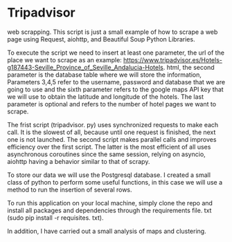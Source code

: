 # Tripadvisor
 web scrapping.
This script is just a small example of how to scrape a web page using Request, aiohttp, and Beautiful Soup Python Libraries.

To execute the script we need to insert at least one parameter, the url of the place we want to scrape as an example: https://www.tripadvisor.es/Hotels-g187443-Seville_Province_of_Seville_Andalucia-Hotels. html, the second parameter is the database table where we will store the information,
Parameters 3,4,5 refer to the username, password and database that we are going to use and the sixth parameter refers to the google maps API key that we will use to obtain the latitude and longitude of the hotels. The last parameter is optional and refers to the number of hotel pages we want to scrape.

The frist script (tripadvisor. py) uses synchronized requests to make each call. It is the slowest of all, because until one request is finished, the next one is not launched. The second script makes parallel calls and improves efficiency over the first script. The latter is the most efficient of all uses asynchronous coroutines since the same session, relying on asyncio, aiohttp having a behavior similar to that of scrapy.

To store our data we will use the Postgresql database. I created a small class of python to perform some useful functions, in this case we will use a method to run the insertion of several rows.

To run this application on your local machine, simply clone the repo and install all packages and dependencies through the requirements file. txt (sudo pip install -r requisites. txt).

In addition, I have carried out a small analysis of maps and clustering.

